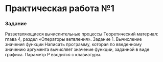 # Практическая работа №1

### Задание
Разветвляющиеся вычислительные процессы
Теоретический материал: глава 4, раздел «Операторы ветвления».
Задание 1. Вычисление значения функции Написать программу, которая по введенному значению аргумента вычисляет
значение функции, заданной в виде графика. Параметр Р вводится с клавиатуры.
